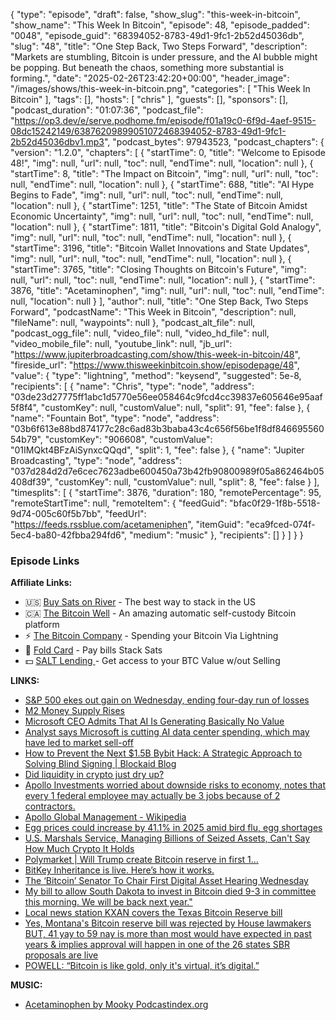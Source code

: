 {
  "type": "episode",
  "draft": false,
  "show_slug": "this-week-in-bitcoin",
  "show_name": "This Week In Bitcoin",
  "episode": 48,
  "episode_padded": "0048",
  "episode_guid": "68394052-8783-49d1-9fc1-2b52d45036db",
  "slug": "48",
  "title": "One Step Back, Two Steps Forward",
  "description": "Markets are stumbling, Bitcoin is under pressure, and the AI bubble might be popping. But beneath the chaos, something more substantial is forming.",
  "date": "2025-02-26T23:42:20+00:00",
  "header_image": "/images/shows/this-week-in-bitcoin.png",
  "categories": [
    "This Week In Bitcoin"
  ],
  "tags": [],
  "hosts": [
    "chris"
  ],
  "guests": [],
  "sponsors": [],
  "podcast_duration": "01:07:36",
  "podcast_file": "https://op3.dev/e/serve.podhome.fm/episode/f01a19c0-6f9d-4aef-9515-08dc15242149/63876209899051072468394052-8783-49d1-9fc1-2b52d45036dbv1.mp3",
  "podcast_bytes": 97943523,
  "podcast_chapters": {
    "version": "1.2.0",
    "chapters": [
      {
        "startTime": 0,
        "title": "Welcome to Episode 48!",
        "img": null,
        "url": null,
        "toc": null,
        "endTime": null,
        "location": null
      },
      {
        "startTime": 8,
        "title": "The Impact on Bitcoin",
        "img": null,
        "url": null,
        "toc": null,
        "endTime": null,
        "location": null
      },
      {
        "startTime": 688,
        "title": "AI Hype Begins to Fade",
        "img": null,
        "url": null,
        "toc": null,
        "endTime": null,
        "location": null
      },
      {
        "startTime": 1251,
        "title": "The State of Bitcoin Amidst Economic Uncertainty",
        "img": null,
        "url": null,
        "toc": null,
        "endTime": null,
        "location": null
      },
      {
        "startTime": 1811,
        "title": "Bitcoin's Digital Gold Analogy",
        "img": null,
        "url": null,
        "toc": null,
        "endTime": null,
        "location": null
      },
      {
        "startTime": 3196,
        "title": "Bitcoin Wallet Innovations and State Updates",
        "img": null,
        "url": null,
        "toc": null,
        "endTime": null,
        "location": null
      },
      {
        "startTime": 3765,
        "title": "Closing Thoughts on Bitcoin's Future",
        "img": null,
        "url": null,
        "toc": null,
        "endTime": null,
        "location": null
      },
      {
        "startTime": 3876,
        "title": "Acetaminophen",
        "img": null,
        "url": null,
        "toc": null,
        "endTime": null,
        "location": null
      }
    ],
    "author": null,
    "title": "One Step Back, Two Steps Forward",
    "podcastName": "This Week in Bitcoin",
    "description": null,
    "fileName": null,
    "waypoints": null
  },
  "podcast_alt_file": null,
  "podcast_ogg_file": null,
  "video_file": null,
  "video_hd_file": null,
  "video_mobile_file": null,
  "youtube_link": null,
  "jb_url": "https://www.jupiterbroadcasting.com/show/this-week-in-bitcoin/48",
  "fireside_url": "https://www.thisweekinbitcoin.show/episodepage/48",
  "value": {
    "type": "lightning",
    "method": "keysend",
    "suggested": 5e-8,
    "recipients": [
      {
        "name": "Chris",
        "type": "node",
        "address": "03de23d27775ff1abc1d5770e56ee058464c9fcd4cc39837e605646e95aaf5f8f4",
        "customKey": null,
        "customValue": null,
        "split": 91,
        "fee": false
      },
      {
        "name": "Fountain Bot",
        "type": "node",
        "address": "03b6f613e88bd874177c28c6ad83b3baba43c4c656f56be1f8df84669556054b79",
        "customKey": "906608",
        "customValue": "01IMQkt4BFzAiSynxcQQqd",
        "split": 1,
        "fee": false
      },
      {
        "name": "Jupiter Broadcasting",
        "type": "node",
        "address": "037d284d2d7e6cec7623adbe600450a73b42fb90800989f05a862464b05408df39",
        "customKey": null,
        "customValue": null,
        "split": 8,
        "fee": false
      }
    ],
    "timesplits": [
      {
        "startTime": 3876,
        "duration": 180,
        "remotePercentage": 95,
        "remoteStartTime": null,
        "remoteItem": {
          "feedGuid": "bfac0f29-1f8b-5518-9d74-005c60f5b7bb",
          "feedUrl": "https://feeds.rssblue.com/acetameniphen",
          "itemGuid": "eca9fced-074f-5ec4-ba80-42fbba294fd6",
          "medium": "music"
        },
        "recipients": []
      }
    ]
  }
}


### Episode Links

**Affiliate Links:**

* 🇺🇸 [Buy Sats on River](https://partner.river.com/jupiter) \- The best way to stack in the US
* 🇨🇦 [The Bitcoin Well](https://www.bitcoinwell.com/jupiter) \- An amazing automatic self-custody Bitcoin platform
* ⚡ [The Bitcoin Company](https://app.thebitcoincompany.com/signup?ref=JUPITER) \- Spending your Bitcoin Via Lightning
* 🏦 [Fold Card](https://use.foldapp.com/r/XNHPXTFC) \- Pay bills Stack Sats
* 💵 [SALT Lending ](https://borrower.saltlending.com/register?referralCode=GkPQdbqWG)\- Get access to your BTC Value w/out Selling

**LINKS:**

* [S&P 500 ekes out gain on Wednesday, ending four-day run of losses](https://www.cnbc.com/2025/02/25/stock-market-today-live-updates.html)
* [M2 Money Supply Rises](https://x.com/zerohedge/status/1894483878489837907)
* [Microsoft CEO Admits That AI Is Generating Basically No Value](https://ca.finance.yahoo.com/news/microsoft-ceo-admits-ai-generating-123059075.html)
* [Analyst says Microsoft is cutting AI data center spending, which may have led to market sell-off](https://www.cnbc.com/2025/02/24/a-microsoft-analyst-report-by-td-cowen-raised-concerns-about-the-ai-trade-and-helped-cause-fridays-market-sell-off.html)
* [How to Prevent the Next $1.5B Bybit Hack: A Strategic Approach to Solving Blind Signing | Blockaid Blog](https://www.blockaid.io/blog/how-to-prevent-the-next-15b-bybit-hack-a-strategic-approach-to-solving-blind-signing)
* [Did liquidity in crypto just dry up? ](https://x.com/KobeissiLetter/status/1894218914923417964)
* [Apollo Investments worried about downside risks to economy, notes that every 1 federal employee may actually be 3 jobs because of 2 contractors.](https://x.com/SullyCNBC/status/1893299923283546339)
* [Apollo Global Management - Wikipedia](https://en.wikipedia.org/wiki/Apollo_Global_Management)
* [Egg prices could increase by 41.1% in 2025 amid bird flu, egg shortages](https://www.axios.com/2025/02/26/bird-flu-egg-prices-growing-shortages-eggs)
* [U.S. Marshals Service, Managing Billions of Seized Assets, Can't Say How Much Crypto It Holds](https://www.coindesk.com/policy/2025/02/20/u-s-marshals-service-managing-seized-assets-can-t-say-how-much-crypto-it-holds)
* [Polymarket | Will Trump create Bitcoin reserve in first 1…](https://polymarket.com/event/will-trump-create-a-national-bitcoin-reserve-in-his-first-100-days?tid=1740593285996)
* [BitKey Inheritance is live. Here’s how it works.](https://bitkey.build/inheritance-is-live-heres-how-it-works/)
* [The ‘Bitcoin’ Senator To Chair First Digital Asset Hearing Wednesday](https://www.forbes.com/sites/jasonbrett/2025/02/23/the-bitcoin-senator-to-chair-first-digital-asset-hearing-wednesday/)
* [My bill to allow South Dakota to invest in Bitcoin died 9-3 in committee this morning. We will be back next year."](https://x.com/ManhartLogan/status/1894089957301453186)
* [Local news station KXAN covers the Texas Bitcoin Reserve bill ](https://x.com/BitcoinNewsCom/status/1894443833758191806)
* [Yes, Montana's Bitcoin reserve bill was rejected by House lawmakers BUT, 41 yay to 59 nay is more than most would have expected in past years & implies approval will happen in one of the 26 states SBR proposals are live](https://x.com/Crypto_Mags/status/1894050837602681042)
* [POWELL: “Bitcoin is like gold, only it's virtual, it’s digital.”](https://x.com/cointelegraph/status/1893876003044274404?t=E9EIlRX-vHxbQ8g23lQU3A)

**MUSIC:**

* [Acetaminophen by Mooky Podcastindex.org](https://podcastindex.org/podcast/7192897)
